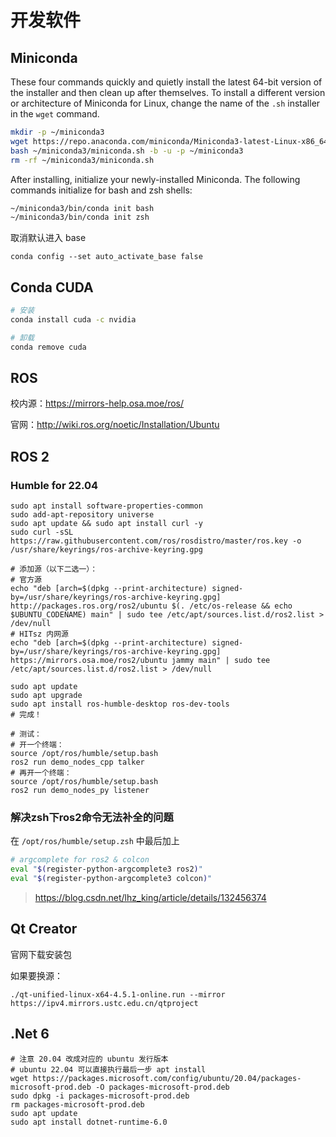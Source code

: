 # 开发软件

## Miniconda

These four commands quickly and quietly install the latest 64-bit version of the installer and then clean up after themselves. To install a different version or architecture of Miniconda for Linux, change the name of the `.sh` installer in the `wget` command.

```bash
mkdir -p ~/miniconda3
wget https://repo.anaconda.com/miniconda/Miniconda3-latest-Linux-x86_64.sh -O ~/miniconda3/miniconda.sh
bash ~/miniconda3/miniconda.sh -b -u -p ~/miniconda3
rm -rf ~/miniconda3/miniconda.sh
```

After installing, initialize your newly-installed Miniconda. The following commands initialize for bash and zsh shells:

```bash
~/miniconda3/bin/conda init bash
~/miniconda3/bin/conda init zsh
```

取消默认进入 base

```shell
conda config --set auto_activate_base false
```

## Conda CUDA

```sh
# 安装
conda install cuda -c nvidia

# 卸载
conda remove cuda
```

## ROS

校内源：https://mirrors-help.osa.moe/ros/

官网：http://wiki.ros.org/noetic/Installation/Ubuntu

## ROS 2

### Humble for 22.04

```shell
sudo apt install software-properties-common
sudo add-apt-repository universe
sudo apt update && sudo apt install curl -y
sudo curl -sSL https://raw.githubusercontent.com/ros/rosdistro/master/ros.key -o /usr/share/keyrings/ros-archive-keyring.gpg

# 添加源（以下二选一）：
# 官方源
echo "deb [arch=$(dpkg --print-architecture) signed-by=/usr/share/keyrings/ros-archive-keyring.gpg] http://packages.ros.org/ros2/ubuntu $(. /etc/os-release && echo $UBUNTU_CODENAME) main" | sudo tee /etc/apt/sources.list.d/ros2.list > /dev/null
# HITsz 内网源
echo "deb [arch=$(dpkg --print-architecture) signed-by=/usr/share/keyrings/ros-archive-keyring.gpg] https://mirrors.osa.moe/ros2/ubuntu jammy main" | sudo tee /etc/apt/sources.list.d/ros2.list > /dev/null

sudo apt update
sudo apt upgrade
sudo apt install ros-humble-desktop ros-dev-tools
# 完成！

# 测试：
# 开一个终端：
source /opt/ros/humble/setup.bash
ros2 run demo_nodes_cpp talker
# 再开一个终端：
source /opt/ros/humble/setup.bash
ros2 run demo_nodes_py listener
```

### 解决zsh下ros2命令无法补全的问题

在 `/opt/ros/humble/setup.zsh` 中最后加上

```sh
# argcomplete for ros2 & colcon
eval "$(register-python-argcomplete3 ros2)"
eval "$(register-python-argcomplete3 colcon)"
```

> https://blog.csdn.net/lhz_king/article/details/132456374

## Qt Creator

官网下载安装包

如果要换源：

```
./qt-unified-linux-x64-4.5.1-online.run --mirror https://ipv4.mirrors.ustc.edu.cn/qtproject
```

## .Net 6

```shell
# 注意 20.04 改成对应的 ubuntu 发行版本
# ubuntu 22.04 可以直接执行最后一步 apt install
wget https://packages.microsoft.com/config/ubuntu/20.04/packages-microsoft-prod.deb -O packages-microsoft-prod.deb
sudo dpkg -i packages-microsoft-prod.deb
rm packages-microsoft-prod.deb
sudo apt update
sudo apt install dotnet-runtime-6.0
```
